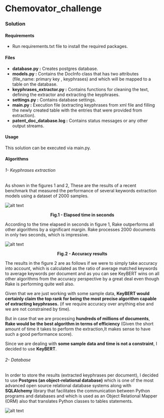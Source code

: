# Chemovator_challenge

### Solution
#### Requirements
* Run requirements.txt file to install the required packages.
#### Files
* **database.py :** Creates postgres database.
* **models.py :** Contains the DocInfo class that has two attributes (file_name: primary key , keyphrases) and which will be mapped to a table on the database.
* **keyphrases_extractor.py :** Contains functions for cleaning the text, defining the extractor and extracting the keyphrases.
* **settings.py :** Contains database settings.
* **main.py :** Execution file (extracting keyphrases from xml file and filling the newly created table with the entries that were provided from extraction).
* **patent_doc_database.log :** Contains status messages or any other output streams.
#### Usage
This solution can be executed via main.py.
#### Algorithms
###### 1- Keyphrases extraction
As shown in the figures 1 and 2, These are the results of a recent benchmark that measured 
the performance of several keywords extraction models using a dataset of 2000 samples.

![alt text](../../models_time.png)
<figcaption align = "center"><b>Fig.1 - Elapsed time in seconds</b></figcaption>

According to the time elapsed in seconds in figure 1, Rake outperforms all other algorithms 
by a significant margin. Rake processes 2000 documents in only two seconds, which is impressive.

![alt text](../../models_acc.png)
<figcaption align = "center"><b>Fig.2 - Accuracy results</b></figcaption>

The results in the figure 2 are as follows if we were to simply take accuracy into account, which is calculated 
as the ratio of average matched keywords to average keywords per document and as
you can see KeyBERT wins on all other algorithms from the accuracy perspective by a great deal
even though Rake is performing quite well also.

Given that we are just working with some sample data, **KeyBERT would certainly claim the top rank for being the most precise algorithm capable of extracting keyphrases.**
(if we require accuracy over anything else and we are not constrained by time).

But in case that we are processing **hundreds of millions of documents**, **Rake would be the 
best algorithm in terms of efficiency** (Given the short amount of time it takes to perform the extraction,It makes sense to have such a good performance score).

Since we are dealing with **some sample data and time is not a constraint**, I decided to use **KeyBERT**.
###### 2- Database
In order to store the results (extracted keyphrases per document), I decided to use 
**Postgres (an object-relational database)** which is one of the most advanced open source relational database systems
along with **SQLAlchemy** library that facilitates the communication between Python programs and databases and which is used as an Object Relational Mapper (ORM) also that translates Python classes to tables statements.

![alt text](../../original.jpg)
